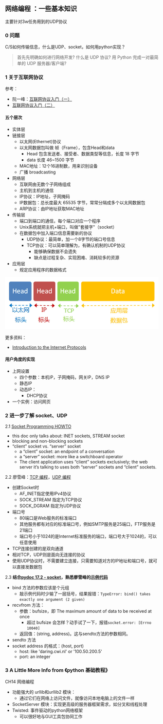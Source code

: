## 网络编程 ：一些基本知识
主要针对3w任务用到的UDP协议

### 0 问题

C/S如何传输信息，什么是UDP、socket，如何用python实现？
>首先先明确如何进行网络开发?
什么是  UDP 协议?
用 Python 完成一对最简单的 UDP 服务器/客户端?

### 1 关于互联网协议
 
参考：
* 阮一峰：[互联网协议入门（一）](http://www.ruanyifeng.com/blog/2012/05/internet_protocol_suite_part_i.html)
* [互联网协议入门（二）](http://www.ruanyifeng.com/blog/2012/06/internet_protocol_suite_part_ii.html)
 
#### 五个层次
* 实体层
* 链接层
    - 以太网(Ethernet)协议
    - 以太网数据包叫做 帧（Frame），包含Head和data
        - Head 包含发送者、接受者、数据类型等信息，长度 18 字节
        - data 长度 46~1500 字节
    - MAC地址：12个16进制数，用来识别设备
    - 广播 broadcasting
* 网络层
    - 互联网由无数个子网络组成
    - 主机到主机的通信
    - IP协议：IP地址，子网掩码
    - IP数据包：总长度最大 65535 字节，常常分隔成多个以太网数据包
    - ARP协议：由IP地址获取MAC地址
* 传输层
    - 端口到端口的通信，每个端口对应一个程序
    - Unix系统就把主机+端口，叫做"套接字"（socket）
    - 在数据包中加入端口信息需要新的协议
        + UDP协议：最简单，加一个8字节的端口号信息
        + TCP协议：可以简单理解为，有确认机制的UDP协议
            * 能够确保数据不会遗失
            * 缺点是过程复杂、实现困难、消耗较多的资源
* 应用层
    - 规定应用程序的数据格式
 
![data](internet-data.png)

更多资料：
* [Introduction to the Internet Protocols](http://www.uic.edu/depts/accc/network/ftp/v452.html)
 
#### 用户角度的实现
* 上网设置
    - 四个参数：本机IP，子网掩码，网关IP，DNS IP
    - 静态IP
    - 动态IP：
        + DHCP协议
* 一个实例：访问网页
 
### 2 进一步了解 socket、UDP
2.1 [Socket Programming HOWTO](https://docs.python.org/2/howto/sockets.html)
* this doc only talks about: INET sockets, STREAM socket
* blocking and non-blocking sockets
* “client” socket vs. “server” socket
    * a “client” socket: an endpoint of a conversation
    * a “server” socket: more like a switchboard operator
    * The client application uses “client” sockets exclusively; the web server it’s talking to uses both “server” sockets and “client” sockets.
 
2.2 廖雪峰：[TCP 编程](http://www.liaoxuefeng.com/wiki/001374738125095c955c1e6d8bb493182103fac9270762a000/001386832511628f1fe2c65534a46aa86b8e654b6d3567c000)，[UDP 编程](http://www.liaoxuefeng.com/wiki/001374738125095c955c1e6d8bb493182103fac9270762a000/0013868325264457324691c860044c5916ce11b305cb814000)
* 创建Socket时
    * AF_INET指定使用IPv4协议
    * SOCK_STREAM 指定为TCP协议
    * SOCK_DGRAM 指定为UDP协议
* 端口号
    * 80端口是Web服务的标准端口
    * 其他服务都有对应的标准端口号，例如SMTP服务是25端口，FTP服务是21端口
    * 端口号小于1024的是Internet标准服务的端口，端口号大于1024的，可以任意使用
* TCP连接创建的是双向通道
* 相对TCP，UDP则是面向无连接的协议
* 使用UDP协议时，不需要建立连接，只需要知道对方的IP地址和端口号，就可以直接发数据包
 
2.3 **结合[pydoc 17.2 - socket](https://docs.python.org/2/library/socket.html)，熟悉廖雪峰的[示例代码](https://github.com/michaelliao/learn-python/tree/master/socket)**
- bind 方法的参数应该是个元组
    - 敲示例代码时少输了一层括号，结果报错：`TypeError: bind() takes exactly one argument (2 given)`
- recvfrom 方法：
    + 参数：bufsize，即 The maximum amount of data to be received at once
        * 超过 bufsize 会怎样？动手试了一下，报错`socket.error: [Errno 10040]`
    + 返回值：(string, address)。这与sendto方法的参数相同。
- sendto 方法
- socket address 的格式：(host, port)
    + host: like 'daring.cwi.nl' or '100.50.200.5'
    + port: an integer

### 3 A Little More Info from 《python 基础教程》
CH14 网络编程
* 功能强大的 urllib和urllib2 模块：
    - 通过它们在网络上访问文件，就像访问本地电脑上的文件一样
* SocketServer 模块：实现更高级的服务器框架需求，如分叉和线程处理
* Twisted: 事件驱动的python网络框架
    - 可以很好地与GUI工具包协同工作
 